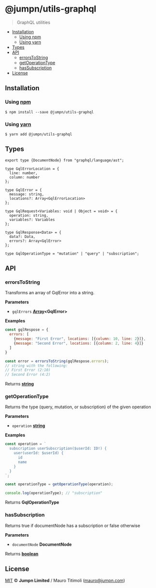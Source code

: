 # @jumpn/utils-graphql

> GraphQL utilities

<!-- START doctoc generated TOC please keep comment here to allow auto update -->
<!-- DON'T EDIT THIS SECTION, INSTEAD RE-RUN doctoc TO UPDATE -->
<!-- END doctoc -->

- [Installation](#installation)
  - [Using npm](#using-npm)
  - [Using yarn](#using-yarn)
- [Types](#types)
- [API](#api)
  - [errorsToString](#errorstostring)
  - [getOperationType](#getoperationtype)
  - [hasSubscription](#hassubscription)
- [License](#license)

<!-- END doctoc generated TOC please keep comment here to allow auto update -->

## Installation

### Using [npm](https://docs.npmjs.com/cli/npm)

    $ npm install --save @jumpn/utils-graphql

### Using [yarn](https://yarnpkg.com)

    $ yarn add @jumpn/utils-graphql

## Types

```flowtype
export type {DocumentNode} from "graphql/language/ast";

type GqlErrorLocation = {
  line: number,
  column: number
};

type GqlError = {
  message: string,
  locations?: Array<GqlErrorLocation>
};

type GqlRequest<Variables: void | Object = void> = {
  operation: string,
  variables?: Variables
};

type GqlResponse<Data> = {
  data?: Data,
  errors?: Array<GqlError>
};

type GqlOperationType = "mutation" | "query" | "subscription";
```

## API

<!-- Generated by documentation.js. Update this documentation by updating the source code. -->

### errorsToString

Transforms an array of GqlError into a string.

**Parameters**

-   `gqlErrors` **[Array](https://developer.mozilla.org/en-US/docs/Web/JavaScript/Reference/Global_Objects/Array)&lt;GqlError>** 

**Examples**

```javascript
const gqlRespose = {
  errors: [
    {message: "First Error", locations: [{column: 10, line: 2}]},
    {message: "Second Error", locations: [{column: 2, line: 4}]}
  ]
}

const error = errorsToString(gqlRespose.errors);
// string with the following:
// First Error (2:10)
// Second Error (4:2)
```

Returns **[string](https://developer.mozilla.org/en-US/docs/Web/JavaScript/Reference/Global_Objects/String)** 

### getOperationType

Returns the type (query, mutation, or subscription) of the given operation

**Parameters**

-   `operation` **[string](https://developer.mozilla.org/en-US/docs/Web/JavaScript/Reference/Global_Objects/String)** 

**Examples**

```javascript
const operation = `
  subscription userSubscription($userId: ID!) {
    user(userId: $userId) {
      id
      name
    }
  }
`;

const operationType = getOperationType(operation);

console.log(operationType); // "subscription"
```

Returns **GqlOperationType** 

### hasSubscription

Returns true if documentNode has a subscription or false otherwise

**Parameters**

-   `documentNode` **DocumentNode** 

Returns **[boolean](https://developer.mozilla.org/en-US/docs/Web/JavaScript/Reference/Global_Objects/Boolean)** 

## License

[MIT](LICENSE.txt) :copyright: **Jumpn Limited** / Mauro Titimoli (mauro@jumpn.com)
